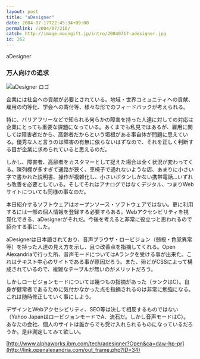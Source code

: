 ```yaml
---
layout: post
title: "aDesigner"
date: 2004-07-17T22:45:34+09:00
permalink: /2004/07/210/
catch: http://image.moongift.jp/intro/20040717-adesigner.jpg
id: 262
---
```

aDesigner  
<!--more-->

### 万人向けの追求
  

![aDesigner ロゴ](http://image.moongift.jp/intro/20040717-adesigner.jpg "aDesigner ロゴ")

  

企業には社会への貢献が必要とされている。地域・世界コミュニティへの貢献、雇用の均等化、学会への寄付等、様々な形でのフィードバックが考えられる。

  

特に、バリアフリーなどで知られる何らかの障害を持った人達に対しての対応は企業にとっても重要な課題になっている。あくまでも私見ではあるが、雇用に関しては障害者だから、高齢者だからという垣根がある事自体が問題に思えている。優秀な人と言うのは障害の有無に依らないはずなので、それを正しく判断する目が企業に求められていると思えるのだ。

  

しかし、障害者、高齢者をカスタマーとして捉えた場合は全く状況が変わってくる。陳列棚が多すぎて通路が狭く、車椅子で通れないような店、あまりに小さい字で書かれた説明書、操作が複雑化し、小さいボタンしかない携帯電話…いずれも改善を必要としている。そしてそれはアナログではなくデジタル、つまりWebサイトについても同様の事なのだ。

  

本日紹介するソフトウェアはオープンソース・ソフトウェアではない。更に利用するには一部の個人情報を登録する必要すらある。Webアクセシビリティを視覚化できる、aDesignerがそれだ。今後を考えると非常に役立つと思われるので紹介する事にした。

  

aDesignerは日本語されており、音声ブラウザ・ロービジョン（弱視・色覚異常等）を持った人達の見え方を示し、且つ改善点を指摘してくれる。Open Alexandriaで行った所、音声モードについてはAランクを受ける事が出来た。これはテキスト中心のサイトである事が原因だろう。また、殆どがCSSによって構成されているので、複雑なテーブルが無いのがメリットだろう。

  

しかしロービジョンモードについては幾つもの指摘があった（ランクはC）。自身が健常者であるために気付かなかった点を指摘されるのは非常に勉強になる。これは随時修正していく事にしよう。

  

デザインとWebアクセシビリティ、SEO等は決して相反するものではない（Yahoo JapanはロービジョンモードでA、流石だ。しかし音声モードはC）。あなたの会社、個人のサイトは誰からでも受け入れられるものになっているだろうか。是非測定してみて欲しい。

  

[http://www.alphaworks.ibm.com/tech/adesigner?Open&ca=daw-hp-pr](http://link.openalexandria.com/out_frame.php?ID=34)

